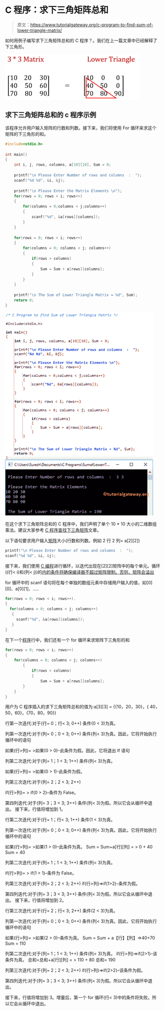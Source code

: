 # C 程序：求下三角矩阵总和

> 原文：<https://www.tutorialgateway.org/c-program-to-find-sum-of-lower-triangle-matrix/>

如何用例子编写求下三角矩阵总和的 C 程序？。我们在上一篇文章中已经解释了下三角形。

![C Program to find Sum of Lower Triangle Matrix 0](img/c09e8607c48a89c24c9b4b357d987706.png)

## 求下三角矩阵总和的 c 程序示例

该程序允许用户输入矩阵的行数和列数。接下来，我们将使用 For 循环来求这个矩阵的下三角形的和。

```c
#include<stdio.h>

int main()
{
 	int i, j, rows, columns, a[10][10], Sum = 0;

 	printf("\n Please Enter Number of rows and columns  :  ");
 	scanf("%d %d", &i, &j);

 	printf("\n Please Enter the Matrix Elements \n");
 	for(rows = 0; rows < i; rows++)
  	{
   		for(columns = 0;columns < j;columns++)
    	{
      		scanf("%d", &a[rows][columns]);
    	}
  	}

 	for(rows = 0; rows < i; rows++)
  	{
   		for(columns = 0; columns < j; columns++)
    	{
    		if(rows > columns)
    		{
    			Sum = Sum + a[rows][columns];
			}
   	 	}
  	}

  	printf("\n The Sum of Lower Triangle Matrix = %d", Sum);
 	return 0;
}
```

![C Program to find Sum of Lower Triangle Matrix 1](img/cfdc8b4fcbe61f042a21eedf398fc1b5.png)

在这个求下三角矩阵总和的 C 程序中，我们声明了单个 10 * 10 大小的二维数组乘法。建议大家参考 [C 程序查找下三角矩阵](https://www.tutorialgateway.org/c-program-to-find-lower-triangle-matrix/)文章。

以下语句要求用户输入[矩阵](https://www.tutorialgateway.org/two-dimensional-array-in-c/)大小(行数和列数。例如 2 行 2 列= a[2][2])

```c
printf("\n Please Enter Number of rows and columns  :  ");
scanf("%d %d", &i, &j);
```

接下来，我们使用 [C 编程](https://www.tutorialgateway.org/c-programming/)进行循环，以迭代出现在[2][2]矩阵中的每个单元。循环((行< i)和(列< j))的[内的条件将确保编译器不超过矩阵限制。否则，矩阵会溢出](https://www.tutorialgateway.org/for-loop-in-c-programming/)

for 循环中的 scanf 语句将在每个单独的数组元素中存储用户输入的值，如[0][0]、a[0][1]、…..

```c
for(rows = 0; rows < i; rows++).
{
  for(columns = 0; columns < j; columns++)
   {
     scanf("%d", &a[rows][columns]);
   }
}
```

在下一个[程序](https://www.tutorialgateway.org/c-programming-examples/)行中，我们还有一个 for 循环来求矩阵下三角形的和

```c
for(rows = 0; rows < i; rows++)
{
   	for(columns = 0; columns < j; columns++)
    	{
    		if(rows > columns)
    		{
    			Sum = Sum + a[rows][columns];
		}
   	}
}
```

用户为 C 程序插入的求下三角矩阵总和的值为:a[3][3] = {{10，20，30}，{ 40，50，60}，{70，80，90}}

行第一次迭代:对于(行= 0；行< 3; 0++)
条件(0 < 3)为真。

列第一次迭代:对于(列= 0；0 < 3; 0++)
条件(列< 3)为真。因此，它将开始执行循环中的语句

如果(行>列)= >如果(0 > 0)–此条件为假。因此，它将退出 If 语句

列第二次迭代:对于(列= 1；1 < 3; 1++)
条件(列< 3)为真。

如果(行>列)= >如果(0 > 1)-此条件为假。

列第三次迭代:对于(列= 2；2 < 3; 2++)

if(行>列)= > if(0 > 2)–条件为 False。

第四列迭代:对于(列= 3；3 < 3; 3++)
条件(列< 3)为假。所以它会从循环中退出。
接下来，行值将增加到 1。

行第二次迭代:对于(行= 1；行< 3; 1++)
条件(1 < 3)为真。

列第一次迭代:对于(列= 0；0 < 3; 0++)
条件(列< 3)为真。因此，它将开始执行循环中的语句

如果(行>列)= >如果(1 > 0)–此条件为真。
Sum = Sum+a[行][列] = > 0 + 40
Sum = 40

列第二次迭代:对于(列= 1；1 < 3; 1++)
条件(列< 3)为真。

if(行>列)= > if(1 > 1)–条件为 False。

列第三次迭代:对于(列= 2；2 < 3; 2++)
if(行>列)=>if(1>2)–条件为假。

第四列迭代:对于(列= 3；3 < 3; 3++)
条件(列< 3)为假。所以它会从循环中退出。
接下来，行值将增加到 2。

行第三次迭代:对于(行= 2；行< 3; 2++)
条件(2 < 3)为真。

列第一次迭代:对于(列= 0；0 < 3; 0++)
条件(列< 3)为真。因此，它将开始执行循环中的语句

如果(行>列)= >如果(2 > 0)–条件为真。
Sum = Sum + a【行】【列】=>40+70
Sum = 110

列第二次迭代:对于(列= 1；1 < 3; 1++)
条件(列< 3)为真。
if(行>列)=>if(2>1)–该条件为真。
总和=总和+a[行][列] = > 110 + 80
总和= 190

列第三次迭代:对于(列= 2；2 < 3; 2++)
if(行>列)=>if(2>2)–该条件为假。

第四列迭代:对于(列= 3；3 < 3; 3++)
条件(列< 3)为假。所以它会从循环中退出。

接下来，行值将增加到 3。增量后，第一个 for 循环(行< 3)中的条件将失败。所以它会从循环中退出。